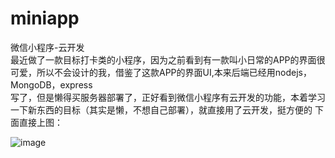 # miniapp
微信小程序-云开发   
最近做了一款目标打卡类的小程序，因为之前看到有一款叫小日常的APP的界面很可爱，所以不会设计的我，借鉴了这款APP的界面UI,本来后端已经用nodejs，MongoDB，express  
写了，但是懒得买服务器部署了，正好看到微信小程序有云开发的功能，本着学习一下新东西的目标（其实是懒，不想自己部署），就直接用了云开发，挺方便的
下面直接上图：   


![image](https://github.com/wendy827/miniapp/edit/master/imgs/gh_e4eb625ee6eb_258.jpg)
